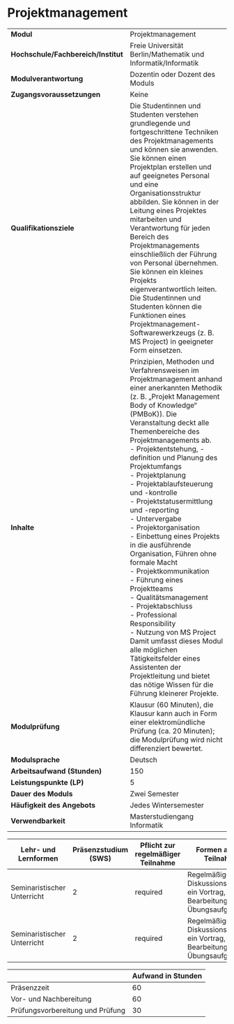 # Projektmanagement
|                                    |   |
|------------------------------------|---|
|**Modul**                           | Projektmanagement |
|**Hochschule/Fachbereich/Institut** | Freie Universität Berlin/Mathematik und Informatik/Informatik |
|**Modulverantwortung**              | Dozentin oder Dozent des Moduls |
|**Zugangsvoraussetzungen**          | Keine |
|**Qualifikationsziele**             | Die Studentinnen und Studenten verstehen grundlegende und fortgeschrittene Techniken des Projektmanagements und können sie anwenden. Sie können einen Projektplan erstellen und auf geeignetes Personal und eine Organisationsstruktur abbilden. Sie können in der Leitung eines Projektes mitarbeiten und Verantwortung für jeden Bereich des Projektmanagements einschließlich der Führung von Personal übernehmen. Sie können ein kleines Projekts eigenverantwortlich leiten. Die Studentinnen und Studenten können die Funktionen eines Projektmanagement-Softwarewerkzeugs (z. B. MS Project) in geeigneter Form einsetzen. |
|**Inhalte**                         | Prinzipien, Methoden und Verfahrensweisen im Projektmanagement anhand einer anerkannten Methodik (z. B. „Projekt Management Body of Knowledge“ (PMBoK)). Die Veranstaltung deckt alle Themenbereiche des Projektmanagements ab.<br>- Projektentstehung, -definition und Planung des Projektumfangs<br>- Projektplanung<br>- Projektablaufsteuerung und -kontrolle<br>- Projektstatusermittlung und -reporting<br>- Untervergabe<br>- Projektorganisation<br>- Einbettung eines Projekts in die ausführende Organisation, Führen ohne formale Macht<br>- Projektkommunikation<br>- Führung eines Projektteams<br>- Qualitätsmanagement<br>- Projektabschluss<br>- Professional Responsibility<br>- Nutzung von MS Project Damit umfasst dieses Modul alle möglichen Tätigkeitsfelder eines Assistenten der Projektleitung und bietet das nötige Wissen für die Führung kleinerer Projekte. |
|**Modulprüfung**                    | Klausur (60 Minuten), die Klausur kann auch in Form einer elektromündliche Prüfung (ca. 20 Minuten); die Modulprüfung wird nicht differenziert bewertet. |
|**Modulsprache**                    | Deutsch |
|**Arbeitsaufwand (Stunden)**        | 150 |
|**Leistungspunkte (LP)**            | 5 |
|**Dauer des Moduls**                | Zwei Semester |
|**Häufigkeit des Angebots**         | Jedes Wintersemester |
|**Verwendbarkeit**                  | Masterstudiengang Informatik |

| Lehr- und Lernformen | Präsenzstudium <br> (SWS) | Pflicht zur regelmäßiger Teilnahme | Formen aktiver Teilnahme |
| ---------------------|---------------------------|------------------------------------|------------------------- |
| Seminaristischer Unterricht | 2                         | required                           | Regelmäßige Diskussionsbeiträge, ein Vortrag, Bearbeitung von Übungsaufgaben |
| Seminaristischer Unterricht | 2                         | required                           | Regelmäßige Diskussionsbeiträge, ein Vortrag, Bearbeitung von Übungsaufgaben |

|   | Aufwand in Stunden |
| - |--------------------|
| Präsenzzeit                              | 60    |
| Vor- und Nachbereitung                   | 60    |
| Prüfungsvorbereitung und Prüfung         | 30    |
